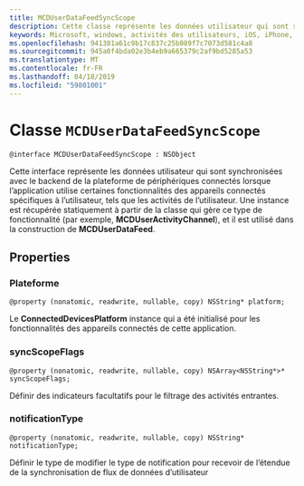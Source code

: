 ```yaml
---
title: MCDUserDataFeedSyncScope
description: Cette classe représente les données utilisateur qui sont synchronisées avec le backend de la plateforme de périphériques connectés lorsque l’application utilise certaines fonctionnalités de périphériques spécifiques à l’utilisateur.
keywords: Microsoft, windows, activités des utilisateurs, iOS, iPhone, objectiveC, les appareils, Project Rome connectés
ms.openlocfilehash: 941381a61c9b17c837c25b089f7c7073d581c4a8
ms.sourcegitcommit: 945a0f4bda02e3b4eb9a665379c2af9bd5285a53
ms.translationtype: MT
ms.contentlocale: fr-FR
ms.lasthandoff: 04/18/2019
ms.locfileid: "59801001"
---
```

# <a name="class-mcduserdatafeedsyncscope"></a>Classe `MCDUserDataFeedSyncScope`

```
@interface MCDUserDataFeedSyncScope : NSObject
```
 Cette interface représente les données utilisateur qui sont synchronisées avec le backend de la plateforme de périphériques connectés lorsque l’application utilise certaines fonctionnalités des appareils connectés spécifiques à l’utilisateur, tels que les activités de l’utilisateur. Une instance est récupérée statiquement à partir de la classe qui gère ce type de fonctionnalité (par exemple, **MCDUserActivityChannel**), et il est utilisé dans la construction de **MCDUserDataFeed**.

## <a name="properties"></a>Properties

### <a name="platform"></a>Plateforme
`@property (nonatomic, readwrite, nullable, copy) NSString* platform;`

Le **ConnectedDevicesPlatform** instance qui a été initialisé pour les fonctionnalités des appareils connectés de cette application.

### <a name="syncscopeflags"></a>syncScopeFlags
`@property (nonatomic, readwrite, nullable, copy) NSArray<NSString*>* syncScopeFlags;`

Définir des indicateurs facultatifs pour le filtrage des activités entrantes.

### <a name="notificationtype"></a>notificationType
`@property (nonatomic, readwrite, nullable, copy) NSString* notificationType;`

Définir le type de modifier le type de notification pour recevoir de l’étendue de la synchronisation de flux de données d’utilisateur

```